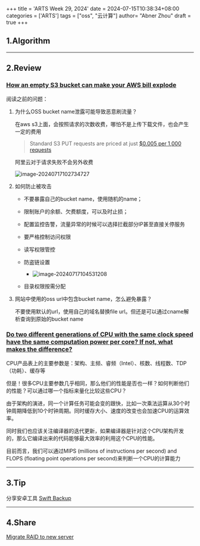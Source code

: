 +++
title = 'ARTS Week 29, 2024'
date = 2024-07-15T10:38:34+08:00
categories = ['ARTS']
tags = ["oss", "云计算"]
author=  "Abner Zhou"
draft = true
+++
## 1.Algorithm

---

## 2.Review

### [How an empty S3 bucket can make your AWS bill explode](https://medium.com/@maciej.pocwierz/how-an-empty-s3-bucket-can-make-your-aws-bill-explode-934a383cb8b1)

阅读之前的问题：

1. 为什么OSS bucket name泄露可能导致恶意刷流量？

    在aws s3上面，会按照请求的次数收费，哪怕不是上传下载文件，也会产生一定的费用
    >Standard S3 PUT requests are priced at just [$0.005 per 1,000 requests](https://aws.amazon.com/s3/pricing/)

    阿里云对于请求失败不会另外收费

    ![image-20240717102734727](https://aiit-backup.oss-cn-shanghai.aliyuncs.com/images/2024/07/093dd7ee38bda91dfe0371b1dde5d8fd-image-20240717102734727.png)

2. 如何防止被攻击

    - 不要暴露自己的bucket name，使用随机的name；

    - 限制账户的余额、欠费额度，可以及时止损；

    - 配置监控告警，流量异常的时候可以选择拦截部分IP甚至直接关停服务
    - 要严格控制访问权限
    - 读写权限管控
    - 防盗链设置
        - ![image-20240717104531208](https://aiit-backup.oss-cn-shanghai.aliyuncs.com/images/2024/07/b4e56005e3a06e4de80cca7ecbfe75b5-image-20240717104531208.png)
    - 目录权限按需分配

3. 网站中使用的oss url中包含bucket name，怎么避免暴露？

   不要使用默认的url，使用自己的域名替换file url。但还是可以通过cname解析查询到原始的bucket name

### [Do two different generations of CPU with the same clock speed have the same computation power per core? If not, what makes the difference?](https://www.quora.com/Do-two-different-generations-of-CPU-with-the-same-clock-speed-have-the-same-computation-power-per-core-If-not-what-makes-the-difference)

CPU产品表上的主要参数是：架构、主频、睿频（Intel）、核数、线程数、TDP（功耗）、缓存等

但是！很多CPU主要参数几乎相同，那么他们的性能是否也一样？如何判断他们的性能？可以通过哪一个指标来量化比较这些CPU？

由于架构的演进，同一个计算任务可能会变的跟快，比如一次乘法运算从30个时钟周期降低到10个时钟周期。同时缓存大小、速度的改变也会加速CPU的运算效率。

同时我们也应该关注编译器的迭代更新，如果编译器是针对这个CPU架构开发的，那么它编译出来的代码能够最大效率的利用这个CPU的性能。

目前而言，我们可以通过MIPS (millions of instructions per second) and FLOPS (floating point operations per second)来判断一个CPU的计算能力

---

## 3.Tip

分享安卓工具 [Swift Backup](https://swiftapps.org/)

---

## 4.Share

[Migrate RAID to new server](/posts/migrate_raid_to_new_server/)